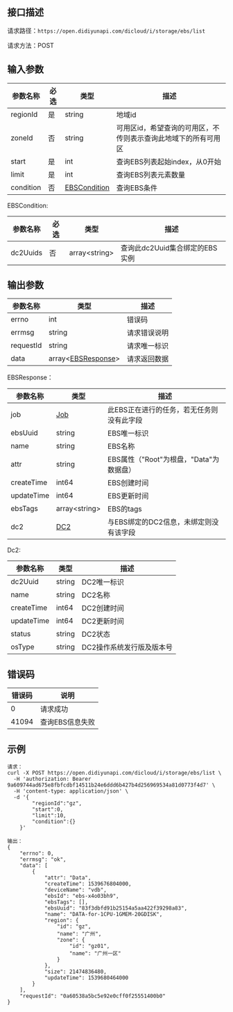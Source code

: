## 接口描述
请求路径：`https://open.didiyunapi.com/dicloud/i/storage/ebs/list`

请求方法：POST
## 输入参数
|参数名称 | 必选 | 类型 | 描述|
|--------|-----|-----|-----|
| regionId | 是 | string | 地域id |
| zoneId | 否 | string | 可用区id，希望查询的可用区，不传则表示查询此地域下的所有可用区 |
| start     | 是 | int      |查询EBS列表起始index，从0开始 |
| limit     | 是 | int      |查询EBS列表元素数量         |
| condition | 否 | [EBSCondition](#EBSCondition) | 查询EBS条件 |

<span id="EBSCondition"></span>
EBSCondition:

|参数名称 | 必选 | 类型 | 描述|
|--------|-----|-----|-----|
| dc2Uuids | 否  | array&lt;string&gt; | 查询此dc2Uuid集合绑定的EBS实例 |

## 输出参数
|参数名称  | 类型 | 描述|
|--------|-----|-----|
|errno | int  |错误码 |
|errmsg|string|请求错误说明	|
|requestId |string|请求唯一标识 |
|data | array<[EBSResponse](#EbsResponse)>| 请求返回数据| 

<span id="EbsResponse"></span>
EBSResponse：

|参数名称  | 类型 | 描述|
|--------|-----|-----|
|job | [Job](/static/docs-content/products/通用响应结构.md#Job) | 此EBS正在进行的任务，若无任务则没有此字段 |
|ebsUuid  | string  |EBS唯一标识   |
|name	   | string  |EBS名称   |
|attr | string | EBS属性（"Root"为根盘，"Data"为数据盘） |
|createTime     | int64  |EBS创建时间  |
|updateTime      | int64  |EBS更新时间       |
|ebsTags  | array&lt;string&gt;    |EBS的tags     |
|dc2	  | [DC2](#Dc23)   | 与EBS绑定的DC2信息，未绑定则没有该字段 |

<span id="Dc23"></span>
Dc2:

|参数名称  | 类型 | 描述|
|--------|-----|-----|
| dc2Uuid  | string  |DC2唯一标识   |
| name   | string  |DC2名称     |
| createTime     | int64  |DC2创建时间    |
| updateTime      | int64  |DC2更新时间       |
| status   | string  |DC2状态     |
| osType  | string  |DC2操作系统发行版及版本号   |


## 错误码
|错误码 | 说明    |
|------|--------|
| 0    | 请求成功  |
|41094 | 查询EBS信息失败 |

## 示例

```
请求：
curl -X POST https://open.didiyunapi.com/dicloud/i/storage/ebs/list \
  -H 'authorization: Bearer 9a609744ad675e8fbfcdbf14511b24e6ddd6b427b4d256969534a81d0773f4d7' \
  -H 'content-type: application/json' \
  -d '{
		"regionId":"gz",
		"start":0,
		"limit":10,
		"condition":{}
	}'

输出：
{
	"errno": 0,
	"errmsg": "ok",
	"data": [
		{
			"attr": "Data",
			"createTime": 1539676804000,
			"deviceName": "vdb",
			"ebsId": "ebs-x4o03bh9",
			"ebsTags": [],
			"ebsUuid": "83f3dbfd91b25154a5aa422f39298a83",
			"name": "DATA-for-1CPU-1GMEM-20GDISK",
			"region": {
				"id": "gz",
				"name": "广州",
				"zone": {
					"id": "gz01",
					"name": "广州一区"
				}
			},
			"size": 21474836480,
			"updateTime": 1539680464000
		}
	],
	"requestId": "0a60538a5bc5e92e0cff0f25551400b0"
}
```